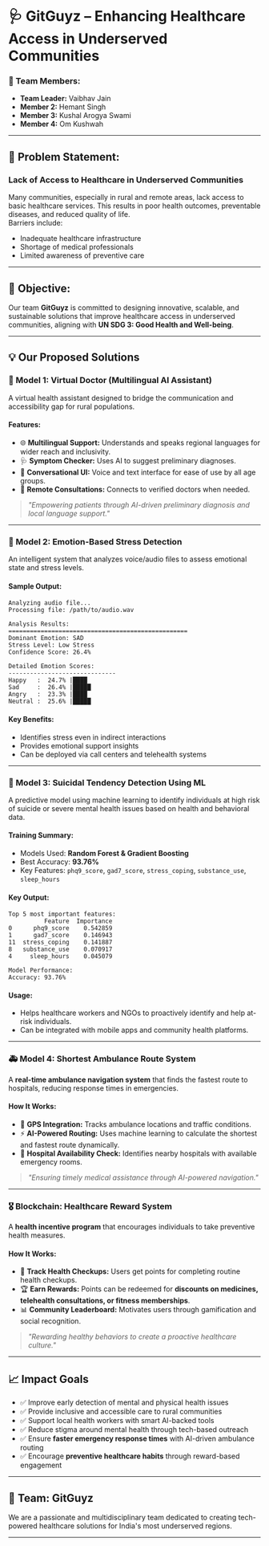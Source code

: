 # 🩺 GitGuyz – Enhancing Healthcare Access in Underserved Communities

### 👤 Team Members:
- **Team Leader:** Vaibhav Jain  
- **Member 2:** Hemant Singh  
- **Member 3:** Kushal Arogya Swami  
- **Member 4:** Om Kushwah

---

## 📌 Problem Statement:
### Lack of Access to Healthcare in Underserved Communities
Many communities, especially in rural and remote areas, lack access to basic healthcare services. This results in poor health outcomes, preventable diseases, and reduced quality of life.  
Barriers include:
- Inadequate healthcare infrastructure  
- Shortage of medical professionals  
- Limited awareness of preventive care  

---

## 🎯 Objective:
Our team **GitGuyz** is committed to designing innovative, scalable, and sustainable solutions that improve healthcare access in underserved communities, aligning with **UN SDG 3: Good Health and Well-being**.

---

## 💡 Our Proposed Solutions

### 🩻 Model 1: Virtual Doctor (Multilingual AI Assistant)
A virtual health assistant designed to bridge the communication and accessibility gap for rural populations.

#### **Features:**
- 🌐 **Multilingual Support:** Understands and speaks regional languages for wider reach and inclusivity.
- 🩺 **Symptom Checker:** Uses AI to suggest preliminary diagnoses.
- 💬 **Conversational UI:** Voice and text interface for ease of use by all age groups.
- 📲 **Remote Consultations:** Connects to verified doctors when needed.

> *"Empowering patients through AI-driven preliminary diagnosis and local language support."*

---

### 🧠 Model 2: Emotion-Based Stress Detection
An intelligent system that analyzes voice/audio files to assess emotional state and stress levels.

#### **Sample Output:**
```
Analyzing audio file...
Processing file: /path/to/audio.wav

Analysis Results:
==================================================
Dominant Emotion: SAD
Stress Level: Low Stress
Confidence Score: 26.4%

Detailed Emotion Scores:
------------------------------
Happy   :  24.7% |████
Sad     :  26.4% |█████
Angry   :  23.3% |████
Neutral :  25.6% |█████
```

#### **Key Benefits:**
- Identifies stress even in indirect interactions
- Provides emotional support insights
- Can be deployed via call centers and telehealth systems

---

### 🧬 Model 3: Suicidal Tendency Detection Using ML
A predictive model using machine learning to identify individuals at high risk of suicide or severe mental health issues based on health and behavioral data.

#### **Training Summary:**
- Models Used: **Random Forest & Gradient Boosting**
- Best Accuracy: **93.76%**
- Key Features: `phq9_score`, `gad7_score`, `stress_coping`, `substance_use`, `sleep_hours`

#### **Key Output:**
```
Top 5 most important features:
          Feature  Importance
0      phq9_score    0.542859
1      gad7_score    0.146943
11  stress_coping    0.141887
8   substance_use    0.070917
4     sleep_hours    0.045079

Model Performance:
Accuracy: 93.76%
```

#### **Usage:**
- Helps healthcare workers and NGOs to proactively identify and help at-risk individuals.
- Can be integrated with mobile apps and community health platforms.

---

### 🚑 Model 4: Shortest Ambulance Route System
A **real-time ambulance navigation system** that finds the fastest route to hospitals, reducing response times in emergencies.

#### **How It Works:**
- 📍 **GPS Integration:** Tracks ambulance locations and traffic conditions.
- ⚡ **AI-Powered Routing:** Uses machine learning to calculate the shortest and fastest route dynamically.
- 🏥 **Hospital Availability Check:** Identifies nearby hospitals with available emergency rooms.

> *"Ensuring timely medical assistance through AI-powered navigation."*

---

### 🎖️ Blockchain: Healthcare Reward System
A **health incentive program** that encourages individuals to take preventive health measures.

#### **How It Works:**
- 🎯 **Track Health Checkups:** Users get points for completing routine health checkups.
- 🏆 **Earn Rewards:** Points can be redeemed for **discounts on medicines, telehealth consultations, or fitness memberships**.
- 📊 **Community Leaderboard:** Motivates users through gamification and social recognition.

> *"Rewarding healthy behaviors to create a proactive healthcare culture."*

---

## 📈 Impact Goals
- ✅ Improve early detection of mental and physical health issues  
- ✅ Provide inclusive and accessible care to rural communities  
- ✅ Support local health workers with smart AI-backed tools  
- ✅ Reduce stigma around mental health through tech-based outreach  
- ✅ Ensure **faster emergency response times** with AI-driven ambulance routing  
- ✅ Encourage **preventive healthcare habits** through reward-based engagement  

---

## 👥 Team: GitGuyz
We are a passionate and multidisciplinary team dedicated to creating tech-powered healthcare solutions for India's most underserved regions.

---


